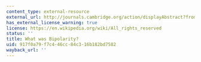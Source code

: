 ```yaml
---
content_type: external-resource
external_url: http://journals.cambridge.org/action/displayAbstract?fromPage=online&aid=3217396
has_external_license_warning: true
license: https://en.wikipedia.org/wiki/All_rights_reserved
status: ''
title: What was Bipolarity?
uid: 917f0a79-f7c4-46cc-84c3-16b182bd7582
wayback_url: ''
---
```

